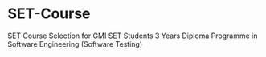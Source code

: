 # SET-Course
SET Course Selection for GMI SET Students
3 Years Diploma Programme in Software Engineering (Software Testing)
